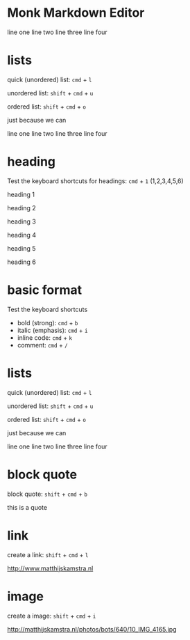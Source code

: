 # Monk Markdown Editor

line one
line two
line three
line four


# lists

quick (unordered) list: `cmd` + `l`

unordered list: `shift` + `cmd` + `u`

ordered list: `shift` + `cmd` + `o`


just because we can

line one
line two
line three
line four


# heading

Test the keyboard shortcuts for headings: `cmd` + `1` (1,2,3,4,5,6)

heading 1

heading 2

heading 3

heading 4

heading 5

heading 6

# basic format

Test the keyboard shortcuts

- bold (strong): `cmd` + `b`
- italic (emphasis): `cmd` + `i`
- inline code: `cmd` + `k`
- comment: `cmd` + `/`

# lists

quick (unordered) list: `cmd` + `l`

unordered list: `shift` + `cmd` + `u`

ordered list: `shift` + `cmd` + `o`


just because we can

line one
line two
line three
line four

# block quote

block quote: `shift` + `cmd` + `b`

this is a quote

# link

create a link: `shift` + `cmd` + `l`

http://www.matthijskamstra.nl

# image

create a image: `shift` + `cmd` + `i`

http://matthijskamstra.nl/photos/bots/640/10_IMG_4165.jpg


